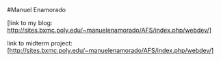 #Manuel Enamorado

[link to my blog: http://sites.bxmc.poly.edu/~manuelenamorado/AFS/index.php/webdev/]

link to midterm project: [http://sites.bxmc.poly.edu/~manuelenamorado/AFS/index.php/webdev/]